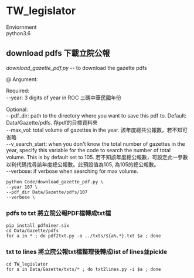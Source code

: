 # TW_legislator

Enviornment<br>
python3.6

## download pdfs 下載立院公報
*download_gazette_pdf.py* -- to download the gazette pdfs 

@ Argument:  <br>

Required: <br>
--year: 3 digits of year in ROC 三碼中華民國年份 <br>

Optional: <br> 
--pdf_dir: path to the directory where you want to save this pdf to. Default: Data/Gazette/pdfs. 存pdf的目標資料夾  <br>
--max_vol: total volume of gazettes in the year. 該年度總共公報數，若不知可省略 <br>
--v_search_start: when you don't know the total number of gazettes in the year, specify this variable for the code to search the number of total volume. This is by default set to 105. 若不知該年度總公報數，可設定此一參數以利代碼找尋該年度總公報數。此預設值為105, 為105的總公報數。 <br>
--verbose: if verbose when searching for max volume. 

```
python Code/download_gazette_pdf.py \
--year 107 \
--pdf_dir Data/Gazette/pdfs/107
--verbose \
```

### pdfs to txt 將立院公報PDF檔轉成txt檔

```
pip install pdfminer.six
cd Data/Gazette/pdfs
for a in * ; do pdf2txt.py -o ../txts/${a%.*}.txt $a ; done
```

### txt to lines 將立院公報txt檔整理後轉成list of lines並pickle
```
cd TW_legislator
for a in Data/Gazette/txts/* ; do txt2lines.py -i $a ; done
```

